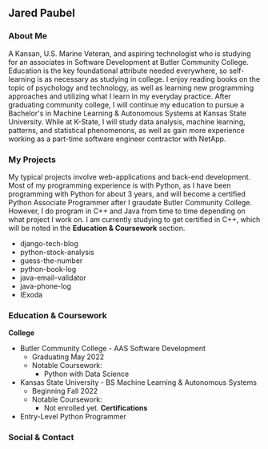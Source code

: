 ## Jared Paubel

### About Me

A Kansan, U.S. Marine Veteran, and aspiring technologist who is studying for an associates in Software Development at Butler Community College. Education is the key foundational attribute needed everywhere, so self-learning is as necessary as studying in college. I enjoy reading books on the topic of psychology and technology, as well as learning new programming approaches and utilizing what I learn in my everyday practice. After graduating community college, I will continue my education to pursue a Bachelor's in Machine Learning & Autonomous Systems at Kansas State University. While at K-State, I will study data analysis, machine learning, patterns, and statistical phenomenons, as well as gain more experience working as a part-time software engineer contractor with NetApp.

### My Projects
My typical projects involve web-applications and back-end development. Most of my programming experience is with Python, as I have been programming with Python for about 3 years, and will become a certified Python Associate Programmer after I graudate Butler Community College. However, I do program in C++ and Java from time to time depending on what project I work on. I am currently studying to get certified in C++, which will be noted in the **Education & Coursework** section.

* django-tech-blog
* python-stock-analysis
* guess-the-number
* python-book-log
* java-email-validator
* java-phone-log
* IExoda

### Education & Coursework
**College**
  * Butler Community College - AAS Software Development
    * Graduating May 2022
    * Notable Coursework:
      * Python with Data Science 
  * Kansas State University - BS Machine Learning & Autonomous Systems
    * Beginning Fall 2022
    * Notable Coursework:
      * Not enrolled yet. 
**Certifications**
  * Entry-Level Python Programmer

### Social & Contact
